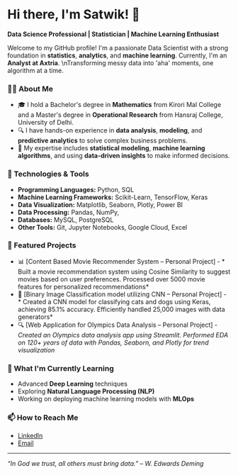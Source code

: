# Hi there, I'm Satwik! 👋 

**Data Science Professional | Statistician | Machine Learning Enthusiast**

Welcome to my GitHub profile! I'm a passionate Data Scientist with a strong foundation in **statistics**, **analytics**, and **machine learning**. Currently, I'm an **Analyst at Axtria**. 
\nTransforming messy data into 'aha' moments, one algorithm at a time.

### 👨‍💻 About Me
- 🎓 I hold a Bachelor's degree in **Mathematics** from Kirori Mal College and a Master's degree in **Operational Research** from Hansraj College, University of Delhi.
- 🔍 I have hands-on experience in **data analysis**, **modeling**, and **predictive analytics** to solve complex business problems.
- 🧠 My expertise includes **statistical modeling**, **machine learning algorithms**, and using **data-driven insights** to make informed decisions.

### 🔧 Technologies & Tools
- **Programming Languages:** Python, SQL
- **Machine Learning Frameworks:** Scikit-Learn, TensorFlow, Keras
- **Data Visualization:** Matplotlib, Seaborn, Plotly, Power BI
- **Data Processing:** Pandas, NumPy, 
- **Databases:** MySQL, PostgreSQL
- **Other Tools:** Git, Jupyter Notebooks, Google Cloud, Excel

### 🌟 Featured Projects
- 📊 [Content Based Movie Recommender System – Personal Project] - * Built a movie recommendation system using Cosine Similarity to suggest movies based on user preferences. Processed over 5000 movie features for personalized recommendations*
- 🤖 [Binary Image Classification model utilizing CNN – Personal Project] - * Created a CNN model for classifying cats and dogs using Keras, achieving 85.1% accuracy. Efficiently handled 25,000 images with data generators*
- 🔍 [Web Application for Olympics Data Analysis – Personal Project] - *Created an Olympics data analysis app using Streamlit. Performed EDA on 120+ years of data with Pandas, Seaborn, and Plotly for trend visualization*


### 🌱 What I'm Currently Learning
- Advanced **Deep Learning** techniques
- Exploring **Natural Language Processing (NLP)**
- Working on deploying machine learning models with **MLOps**

### 📫 How to Reach Me
- [LinkedIn](https://www.linkedin.com/in/psatwik)
- [Email](mailto:satwikpandey.sp@gmail.com)

---

*“In God we trust, all others must bring data.” – W. Edwards Deming*
